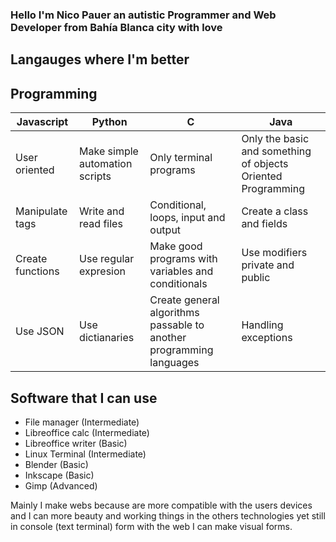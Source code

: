 ### Hello I'm Nico Pauer an autistic Programmer and Web Developer from Bahía Blanca city with love
## Langauges where I'm better
## Programming
|Javascript|Python|C|Java|
|----------|------|-|----|
|User oriented|Make simple automation scripts|Only terminal programs|Only the basic and something of objects Oriented Programming|
|Manipulate tags|Write and read files|Conditional, loops, input and output|Create a class and fields|
|Create functions|Use regular expresion|Make good programs with variables and conditionals|Use modifiers private and public|
|Use JSON|Use dictianaries|Create general algorithms passable to another programming languages|Handling exceptions|
## Software that I can use
- File manager (Intermediate)
- Libreoffice calc (Intermediate)
- Libreoffice writer (Basic)
- Linux Terminal (Intermediate)
- Blender (Basic)
- Inkscape (Basic)
- Gimp (Advanced)

Mainly I make webs because are more compatible with the users devices and I can more  beauty and working things in the others technologies yet still in console (text terminal) form with the web I can make visual forms.
